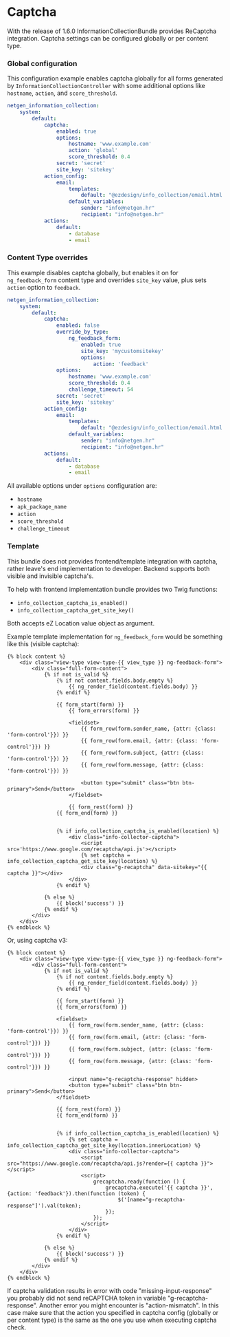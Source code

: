 Captcha
=======

With the release of 1.6.0 InformationCollectionBundle provides ReCaptcha integration. Captcha settings can be configured globally or
per content type. 

### Global configuration

This configuration example enables captcha globally for all forms generated by `InformationCollectionController` with some additional options
like `hostname`, `action`, and `score_threshold`.
 
```yaml
netgen_information_collection:
    system:
        default:
            captcha:
                enabled: true
                options:
                    hostname: 'www.example.com'
                    action: 'global'
                    score_threshold: 0.4
                secret: 'secret'
                site_key: 'sitekey'
            action_config:
                email:
                    templates:
                        default: "@ezdesign/info_collection/email.html.twig"
                    default_variables:
                        sender: "info@netgen.hr"
                        recipient: "info@netgen.hr"
            actions:
                default:
                    - database
                    - email

```

### Content Type overrides

This example disables captcha globally, but enables it on for `ng_feedback_form` content type and overrides `site_key` value, plus sets `action`
option to `feedback`.

```yaml
netgen_information_collection:
    system:
        default:
            captcha:
                enabled: false
                override_by_type:
                    ng_feedback_form:
                        enabled: true
                        site_key: 'mycustomsitekey'
                        options:
                            action: 'feedback'            
                options:
                    hostname: 'www.example.com'
                    score_threshold: 0.4
                    challenge_timeout: 54
                secret: 'secret'
                site_key: 'sitekey'
            action_config:
                email:
                    templates:
                        default: "@ezdesign/info_collection/email.html.twig"
                    default_variables:
                        sender: "info@netgen.hr"
                        recipient: "info@netgen.hr"
            actions:
                default:
                    - database
                    - email
```

All available options under `options` configuration are:
 *  `hostname`
 *  `apk_package_name`
 *  `action`
 *  `score_threshold`
 *  `challenge_timeout`


### Template

This bundle does not provides frontend/template integration with captcha, rather leave's end implementation to developer. Backend supports both
visible and invisible captcha's.

To help with frontend implementation bundle provides two Twig functions:
* `info_collection_captcha_is_enabled()`
* `info_collection_captcha_get_site_key()` 

Both accepts eZ Location value object as argument.

Example template implementation for `ng_feedback_form` would be something like this (visible captcha):

```twig
{% block content %}
    <div class="view-type view-type-{{ view_type }} ng-feedback-form">
        <div class="full-form-content">
            {% if not is_valid %}
                {% if not content.fields.body.empty %}
                    {{ ng_render_field(content.fields.body) }}
                {% endif %}

                {{ form_start(form) }}
                    {{ form_errors(form) }}

                    <fieldset>
                        {{ form_row(form.sender_name, {attr: {class: 'form-control'}}) }}
                        {{ form_row(form.email, {attr: {class: 'form-control'}}) }}
                        {{ form_row(form.subject, {attr: {class: 'form-control'}}) }}
                        {{ form_row(form.message, {attr: {class: 'form-control'}}) }}

                        <button type="submit" class="btn btn-primary">Send</button>
                    </fieldset>

                    {{ form_rest(form) }}
                {{ form_end(form) }}


                {% if info_collection_captcha_is_enabled(location) %}
                    <div class="info-collector-captcha">
                        <script src='https://www.google.com/recaptcha/api.js'></script>
                        {% set captcha = info_collection_captcha_get_site_key(location) %}
                        <div class="g-recaptcha" data-sitekey="{{ captcha }}"></div>
                    </div>
                {% endif %}

            {% else %}
                {{ block('success') }}
            {% endif %}
        </div>
    </div>
{% endblock %}
```

Or, using captcha v3:
```twig
{% block content %}
    <div class="view-type view-type-{{ view_type }} ng-feedback-form">
        <div class="full-form-content">
            {% if not is_valid %}
                {% if not content.fields.body.empty %}
                    {{ ng_render_field(content.fields.body) }}
                {% endif %}

                {{ form_start(form) }}
                {{ form_errors(form) }}

                <fieldset>
                    {{ form_row(form.sender_name, {attr: {class: 'form-control'}}) }}
                    {{ form_row(form.email, {attr: {class: 'form-control'}}) }}
                    {{ form_row(form.subject, {attr: {class: 'form-control'}}) }}
                    {{ form_row(form.message, {attr: {class: 'form-control'}}) }}
                    
                    <input name="g-recaptcha-response" hidden>
                    <button type="submit" class="btn btn-primary">Send</button>
                </fieldset>

                {{ form_rest(form) }}
                {{ form_end(form) }}


                {% if info_collection_captcha_is_enabled(location) %}
                    {% set captcha = info_collection_captcha_get_site_key(location.innerLocation) %}
                    <div class="info-collector-captcha">
                        <script src="https://www.google.com/recaptcha/api.js?render={{ captcha }}"></script>
                        <script>
                            grecaptcha.ready(function () {
                                grecaptcha.execute('{{ captcha }}', {action: 'feedback'}).then(function (token) {
                                    $('[name="g-recaptcha-response"]').val(token);
                                });
                            });
                        </script>
                    </div>
                {% endif %}

            {% else %}
                {{ block('success') }}
            {% endif %}
        </div>
    </div>
{% endblock %}
```

If captcha validation results in error with code "missing-input-response" you probably did not send reCAPTCHA token in variable "g-recaptcha-response".
Another error you might encounter is "action-mismatch". In this case make sure that the action you specified in captcha config (globally or per content type)
 is the same as the one you use when executing captcha check.
